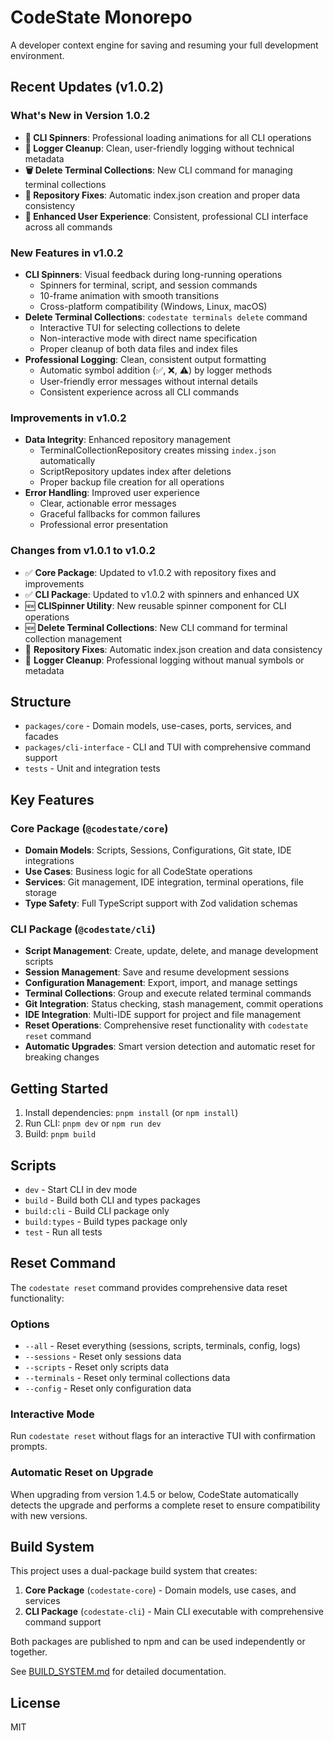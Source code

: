 # CodeState Monorepo

A developer context engine for saving and resuming your full development environment.

## Recent Updates (v1.0.2)

### What's New in Version 1.0.2
- **🎯 CLI Spinners**: Professional loading animations for all CLI operations
- **🧹 Logger Cleanup**: Clean, user-friendly logging without technical metadata
- **🗑️ Delete Terminal Collections**: New CLI command for managing terminal collections
- **🔧 Repository Fixes**: Automatic index.json creation and proper data consistency
- **💫 Enhanced User Experience**: Consistent, professional CLI interface across all commands

### New Features in v1.0.2
- **CLI Spinners**: Visual feedback during long-running operations
  - Spinners for terminal, script, and session commands
  - 10-frame animation with smooth transitions
  - Cross-platform compatibility (Windows, Linux, macOS)
- **Delete Terminal Collections**: `codestate terminals delete` command
  - Interactive TUI for selecting collections to delete
  - Non-interactive mode with direct name specification
  - Proper cleanup of both data files and index files
- **Professional Logging**: Clean, consistent output formatting
  - Automatic symbol addition (✅, ❌, ⚠️) by logger methods
  - User-friendly error messages without internal details
  - Consistent experience across all CLI commands

### Improvements in v1.0.2
- **Data Integrity**: Enhanced repository management
  - TerminalCollectionRepository creates missing `index.json` automatically
  - ScriptRepository updates index after deletions
  - Proper backup file creation for all operations
- **Error Handling**: Improved user experience
  - Clear, actionable error messages
  - Graceful fallbacks for common failures
  - Professional error presentation

### Changes from v1.0.1 to v1.0.2
- ✅ **Core Package**: Updated to v1.0.2 with repository fixes and improvements
- ✅ **CLI Package**: Updated to v1.0.2 with spinners and enhanced UX
- 🆕 **CLISpinner Utility**: New reusable spinner component for CLI operations
- 🆕 **Delete Terminal Collections**: New CLI command for terminal collection management
- 🔧 **Repository Fixes**: Automatic index.json creation and data consistency
- 🎨 **Logger Cleanup**: Professional logging without manual symbols or metadata

## Structure

- `packages/core` - Domain models, use-cases, ports, services, and facades
- `packages/cli-interface` - CLI and TUI with comprehensive command support
- `tests` - Unit and integration tests

## Key Features

### Core Package (`@codestate/core`)
- **Domain Models**: Scripts, Sessions, Configurations, Git state, IDE integrations
- **Use Cases**: Business logic for all CodeState operations
- **Services**: Git management, IDE integration, terminal operations, file storage
- **Type Safety**: Full TypeScript support with Zod validation schemas

### CLI Package (`@codestate/cli`)
- **Script Management**: Create, update, delete, and manage development scripts
- **Session Management**: Save and resume development sessions
- **Configuration Management**: Export, import, and manage settings
- **Terminal Collections**: Group and execute related terminal commands
- **Git Integration**: Status checking, stash management, commit operations
- **IDE Integration**: Multi-IDE support for project and file management
- **Reset Operations**: Comprehensive reset functionality with `codestate reset` command
- **Automatic Upgrades**: Smart version detection and automatic reset for breaking changes

## Getting Started

1. Install dependencies: `pnpm install` (or `npm install`)
2. Run CLI: `pnpm dev` or `npm run dev`
3. Build: `pnpm build`

## Scripts

- `dev` - Start CLI in dev mode
- `build` - Build both CLI and types packages
- `build:cli` - Build CLI package only
- `build:types` - Build types package only
- `test` - Run all tests

## Reset Command

The `codestate reset` command provides comprehensive data reset functionality:

### Options
- `--all` - Reset everything (sessions, scripts, terminals, config, logs)
- `--sessions` - Reset only sessions data
- `--scripts` - Reset only scripts data  
- `--terminals` - Reset only terminal collections data
- `--config` - Reset only configuration data

### Interactive Mode
Run `codestate reset` without flags for an interactive TUI with confirmation prompts.

### Automatic Reset on Upgrade
When upgrading from version 1.4.5 or below, CodeState automatically detects the upgrade and performs a complete reset to ensure compatibility with new versions.

## Build System

This project uses a dual-package build system that creates:
1. **Core Package** (`codestate-core`) - Domain models, use cases, and services
2. **CLI Package** (`codestate-cli`) - Main CLI executable with comprehensive command support

Both packages are published to npm and can be used independently or together.

See [BUILD_SYSTEM.md](./BUILD_SYSTEM.md) for detailed documentation.

## License
MIT 